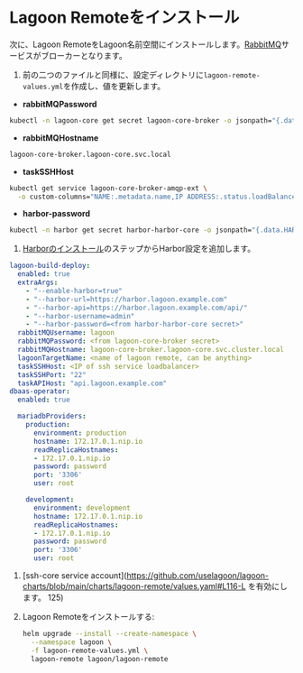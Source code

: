 # Lagoon Remoteをインストール

次に、Lagoon RemoteをLagoon名前空間にインストールします。[RabbitMQ](../docker-images/rabbitmq.md)サービスがブローカーとなります。

1. 前の二つのファイルと同様に、設定ディレクトリに`lagoon-remote-values.yml`を作成し、値を更新します。

  * **rabbitMQPassword**

  ``` bash title="RabbitMQ passwordを取得"
  kubectl -n lagoon-core get secret lagoon-core-broker -o jsonpath="{.data.RABBITMQ_PASSWORD}" | base64 --decode
  ```

  * **rabbitMQHostname**

  ```bash title="lagoon-remote-values.yml"
  lagoon-core-broker.lagoon-core.svc.local
  ```

  * **taskSSHHost**

  ```bash title="SSH Hostを更新"
  kubectl get service lagoon-core-broker-amqp-ext \
    -o custom-columns="NAME:.metadata.name,IP ADDRESS:.status.loadBalancer.ingress[*].ip,HOSTNAME:.status.loadBalancer.ingress[*].hostname"
  ```

  * **harbor-password**

  ```bash title="Harbor secretを取得"
  kubectl -n harbor get secret harbor-harbor-core -o jsonpath="{.data.HARBOR_ADMIN_PASSWORD}" | base64 --decode
  ```

1. [Harborのインストール](./install-harbor.md)のステップからHarbor設定を追加します。

  ```yaml title="lagoon-remote-values.yml"
  lagoon-build-deploy:
    enabled: true
    extraArgs:
      - "--enable-harbor=true"
      - "--harbor-url=https://harbor.lagoon.example.com"
      - "--harbor-api=https://harbor.lagoon.example.com/api/"
      - "--harbor-username=admin"
      - "--harbor-password=<from harbor-harbor-core secret>"
    rabbitMQUsername: lagoon
    rabbitMQPassword: <from lagoon-core-broker secret>
    rabbitMQHostname: lagoon-core-broker.lagoon-core.svc.cluster.local
    lagoonTargetName: <name of lagoon remote, can be anything>
    taskSSHHost: <IP of ssh service loadbalancer>
    taskSSHPort: "22"
    taskAPIHost: "api.lagoon.example.com"
  dbaas-operator:
    enabled: true

    mariadbProviders:
      production:
        environment: production
        hostname: 172.17.0.1.nip.io
        readReplicaHostnames:
        - 172.17.0.1.nip.io
        password: password
        port: '3306'
        user: root

      development:
        environment: development
        hostname: 172.17.0.1.nip.io
        readReplicaHostnames:
        - 172.17.0.1.nip.io
        password: password
        port: '3306'
        user: root
  ```

1. [ssh-core service account](https://github.com/uselagoon/lagoon-charts/blob/main/charts/lagoon-remote/values.yaml#L116-L を有効にします。 125)

1. Lagoon Remoteをインストールする:

    ```bash title="Lagoon remoteをインストール"
    helm upgrade --install --create-namespace \
      --namespace lagoon \
      -f lagoon-remote-values.yml \
      lagoon-remote lagoon/lagoon-remote
    ```
